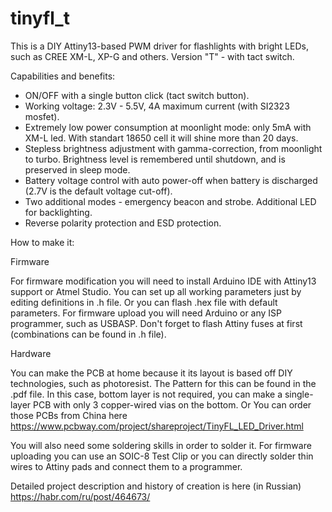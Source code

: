 # tinyfl_t
This is a DIY Attiny13-based PWM driver for flashlights with bright LEDs, such as CREE XM-L, XP-G and others. Version "T" - with tact switch.

Capabilities and benefits:

- ON/OFF with a single button click (tact switch button).
- Working voltage: 2.3V - 5.5V, 4A maximum current (with SI2323 mosfet).
- Extremely low power consumption at moonlight mode: only 5mA with XM-L led. With standart 18650 cell it will shine more than 20 days.
- Stepless brightness adjustment with gamma-correction, from moonlight to turbo. Brightness level is remembered until shutdown, and is preserved in sleep mode.
- Battery voltage control with auto power-off when battery is discharged (2.7V is the default voltage cut-off).
- Two additional modes - emergency beacon and strobe. Additional LED for backlighting.
- Reverse polarity protection and ESD protection.

How to make it:

Firmware

For firmware modification you will need to install Arduino IDE with Attiny13 support or Atmel Studio. You can set up all working parameters just by editing definitions in .h file. 
Or you can flash .hex file with default parameters. For firmware upload you will need Arduino or any ISP programmer, such as USBASP. 
Don't forget to flash Attiny fuses at first (combinations can be found in .h file).

Hardware


You can make the PCB at home because it its layout is based off DIY technologies, such as photoresist. The Pattern for this can be found in the .pdf file. 
In this case, bottom layer is not required, you can make a single-layer PCB with only 3 copper-wired vias on the bottom. 
Or You can order those PCBs from China here https://www.pcbway.com/project/shareproject/TinyFL_LED_Driver.html 

You will also need some soldering skills in order to solder it. For firmware uploading you can use an SOIC-8 Test Clip or you can directly solder thin wires to Attiny pads and connect them to a programmer.

Detailed project description and history of creation is here (in Russian) https://habr.com/ru/post/464673/
